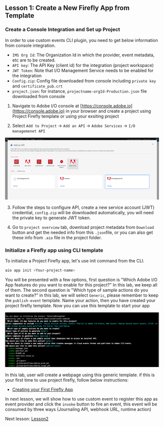 ## Lesson 1: Create a New Firefly App from Template 

### Create a Console Integration and Set up Project
In order to use custom events CLI plugin, you need to get below information from console integration.

- `IMS Org Id`: The Organization Id in which the provider, event metadata, etc are to be created. 
- `API key`: The API Key (client id) for the integration (project workspace)
- `JWT Token`: Note that I/O Management Service needs to be enabled for the integration
- `Config.zip`: Config file downloaded from console including `private key` and `certificate_pub.crt`
- `project.json`: for instance, `projectname-orgId-Production.json` file downloaded from console 


1. Navigate to Adobe I/O console at [https://console.adobe.io](https://console.adobe.io) in your browser and create a project using Project Firefly template or using your exsiting project 

2. Select `Add to Project` -> `Add an API` -> `Adobe Services` -> `I/O managemenet API`

![add-api](assets/add-api.png)

3. Follow the steps to configure API, create a new service account (JWT) credential, `config.zip` will be
downloaded automatically, you will need the private key to generate JWT token.

4. Go to `project overview` tab, download project metadata from `Download` button and get the needed info from this `.json`file, or you can also get these info from `.aio` file in the project folder.

### Initialize a Firefly app using CLI template

To initialize a Project Firefly app, let's use init command from the CLI.

```bash
aio app init <Your-project-name>
```

You will be presented with a few options, first question is "Which Adobe I/O App features do you want to enable for this project?" In this lab, we keep all of them. The second question is "Which type of sample actions do you want to create?" in this lab, we will select `Generic`, please remember to keep the `publish-event` template.
Name your action, then you have created your project firefly template. Now you can use this template to start your app

![event-provider](assets/publish-event-cli.png)

In this lab, user will create a webpage using this generic template. if this is your first time to use project firefly, follow below instructions:
* [Creating your First Firefly App](https://github.com/AdobeDocs/project-firefly/blob/master/getting_started/first_app.md)

In next lesson, we will show how to use custom event to register this app as event provider and click the `invoke` button 
to fire an event, this event will be consumed by three ways (Journaling API, webhook URL, runtime action)

Next lesson: [Lesson2](lesson2.md)